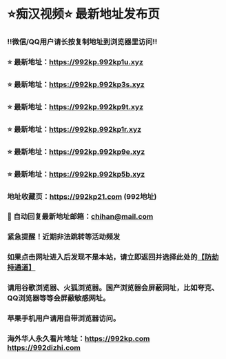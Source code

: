 # ⭐️痴汉视频⭐️ 最新地址发布页

### ‼️微信/QQ用户请长按复制地址到浏览器里访问‼️

### ⭐️ 最新地址：https://992kp.992kp1u.xyz

### ⭐️ 最新地址：https://992kp.992kp3s.xyz

### ⭐️ 最新地址：https://992kp.992kp9t.xyz

### ⭐️ 最新地址：https://992kp.992kp1r.xyz

### ⭐️ 最新地址：https://992kp.992kp9e.xyz

### ⭐️ 最新地址：https://992kp.992kp5b.xyz



### 地址收藏页：https://992kp21.com (992地址)
### 📧 自动回复最新地址邮箱：chihan@mail.com
### 紧急提醒！近期非法跳转等活动频发
### 如果点击网址进入后发现不是本站，请立即返回并选择此处的[【防劫持通道】](https://23.224.130.222:7583)
### 请用谷歌浏览器、火狐浏览器。国产浏览器会屏蔽网址，比如夸克、QQ浏览器等等会屏蔽敏感网址。
### 苹果手机用户请用自带浏览器访问。
### 海外华人永久看片地址：https://992kp.com  https://992dizhi.com
